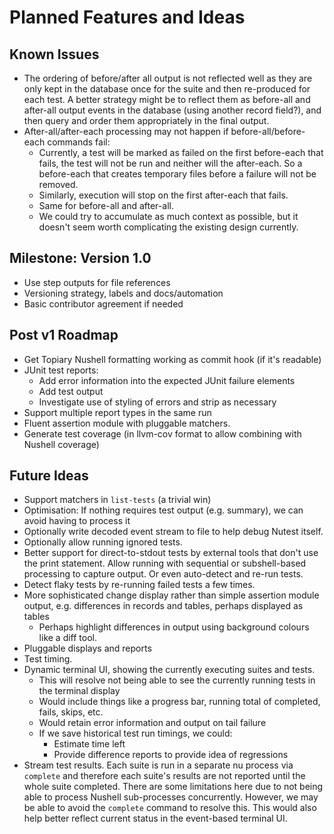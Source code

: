 # Planned Features and Ideas

## Known Issues

- The ordering of before/after all output is not reflected well as they are only kept in the database once for the suite and then re-produced for each test. A better strategy might be to reflect them as before-all and after-all output events in the database (using another record field?), and then query and order them appropriately in the final output.
- After-all/after-each processing may not happen if before-all/before-each commands fail:
  - Currently, a test will be marked as failed on the first before-each that fails, the test will not be run and neither will the after-each. So a before-each that creates temporary files before a failure will not be removed.
  - Similarly, execution will stop on the first after-each that fails.
  - Same for before-all and after-all.
  - We could try to accumulate as much context as possible, but it doesn't seem worth complicating the existing design currently.

## Milestone: Version 1.0

- Use step outputs for file references
- Versioning strategy, labels and docs/automation
- Basic contributor agreement if needed

## Post v1 Roadmap

- Get Topiary Nushell formatting working as commit hook (if it's readable)
- JUnit test reports:
  - Add error information into the expected JUnit failure elements
  - Add test output
  - Investigate use of styling of errors and strip as necessary
- Support multiple report types in the same run
- Fluent assertion module with pluggable matchers.
- Generate test coverage (in llvm-cov format to allow combining with Nushell coverage)

## Future Ideas

- Support matchers in `list-tests` (a trivial win)
- Optimisation: If nothing requires test output (e.g. summary), we can avoid having to process it
- Optionally write decoded event stream to file to help debug Nutest itself.
- Optionally allow running ignored tests.
- Better support for direct-to-stdout tests by external tools that don't use the print statement. Allow running with sequential or subshell-based processing to capture output. Or even auto-detect and re-run tests.
- Detect flaky tests by re-running failed tests a few times.
- More sophisticated change display rather than simple assertion module output, e.g. differences in records and tables, perhaps displayed as tables
    - Perhaps highlight differences in output using background colours like a diff tool.
- Pluggable displays and reports
- Test timing.
- Dynamic terminal UI, showing the currently executing suites and tests.
    - This will resolve not being able to see the currently running tests in the terminal display
    - Would include things like a progress bar, running total of completed, fails, skips, etc.
    - Would retain error information and output on tail failure
    - If we save historical test run timings, we could:
      - Estimate time left
      - Provide difference reports to provide idea of regressions
- Stream test results. Each suite is run in a separate nu process via `complete` and therefore each suite's results are not reported until the whole suite completed. There are some limitations here due to not being able to process Nushell sub-processes concurrently. However, we may be able to avoid the `complete` command to resolve this. This would also help better reflect current status in the event-based terminal UI.
